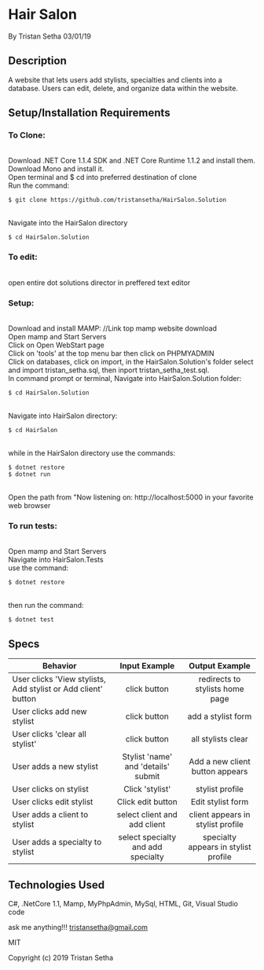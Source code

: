 # Hair Salon

By Tristan Setha 03/01/19

## Description
A website that lets users add stylists, specialties and clients into a database. Users can edit, delete, and organize data within the website.

## Setup/Installation Requirements

### To Clone:
<br/>Download .NET Core 1.1.4 SDK and .NET Core Runtime 1.1.2 and install them. Download Mono and install it.
<br/>Open terminal and $ cd into preferred destination of clone
<br/>Run the command:
```
$ git clone https://github.com/tristansetha/HairSalon.Solution
```
<br/>Navigate into the HairSalon directory
```
$ cd HairSalon.Solution
```
### To edit: 
<br/>open entire dot solutions director in preffered text editor

### Setup:
<br/>Download and install MAMP: //Link top mamp website download
<br/>Open mamp and Start Servers
<br/>Click on Open WebStart page
<br/>Click on 'tools' at the top menu bar then click on PHPMYADMIN
<br/>Click on databases, click on import, in the HairSalon.Solution's folder select and import tristan_setha.sql, then inport tristan_setha_test.sql.
<br/>In command prompt or terminal, Navigate into HairSalon.Solution folder: 
```
$ cd HairSalon.Solution
```
<br/>Navigate into HairSalon directory: 
```
$ cd HairSalon
```
<br/>while in the HairSalon directory use the commands:
```
$ dotnet restore
$ dotnet run
```
<br/>Open the path from "Now listening on: http://localhost:5000 in your favorite web browser

### To run tests:
<br/>Open mamp and Start Servers
<br/>Navigate into HairSalon.Tests
<br/>use the command:
```
$ dotnet restore
```
<br/>then run the command:
```
$ dotnet test
```


## Specs

|   Behavior                          | Input Example | Output Example |
| ------------------------------------|:-------------:| :-------------:|
| User clicks 'View stylists, Add stylist or Add client' button | click button | redirects to stylists home page |
| User clicks add new stylist | click button | add a stylist form |
| User clicks 'clear all stylist' | click button | all stylists clear |
| User adds a new stylist | Stylist 'name' and 'details' submit | Add a new client button appears |
| User clicks on stylist | Click 'stylist' | stylist profile | 
| User clicks edit stylist | Click edit button | Edit stylist form |
| User adds a client to stylist | select client and add client | client appears in stylist profile|
| User adds a specialty to stylist | select specialty and add specialty | specialty appears in stylist profile |


## Technologies Used

C#, .NetCore 1.1, Mamp, MyPhpAdmin, MySql, HTML, Git, Visual Studio code

ask me anything!!! tristansetha@gmail.com

MIT

Copyright (c) 2019 Tristan Setha
